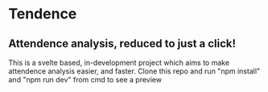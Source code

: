 # Tendence

## Attendence analysis, reduced to just a click!

This is a svelte based, in-development project which aims to make attendence analysis easier, and faster.
Clone this repo and run "npm install" and "npm run dev" from cmd to see a preview
